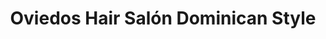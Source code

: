 ---
title: "Oviedos Hair Salón Dominican Style"
url: /lincoln-park/oviedos-hair-salon-dominican-style/
shop: Friseur
---